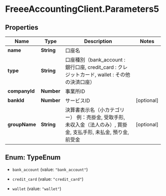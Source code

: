 # FreeeAccountingClient.Parameters5

## Properties
Name | Type | Description | Notes
------------ | ------------- | ------------- | -------------
**name** | **String** | 口座名 | 
**type** | **String** | 口座種別（bank_account : 銀行口座, credit_card : クレジットカード, wallet : その他の決済口座） | 
**companyId** | **Number** | 事業所ID | 
**bankId** | **Number** | サービスID | [optional] 
**groupName** | **String** | 決算書表示名（小カテゴリー） 例：売掛金, 受取手形, 未収入金（法人のみ）, 買掛金, 支払手形, 未払金, 預り金, 前受金 | [optional] 


<a name="TypeEnum"></a>
## Enum: TypeEnum


* `bank_account` (value: `"bank_account"`)

* `credit_card` (value: `"credit_card"`)

* `wallet` (value: `"wallet"`)




